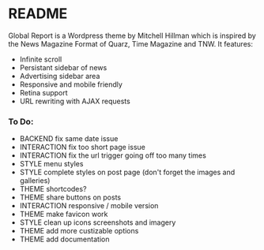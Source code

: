 # README #

Global Report is a Wordpress theme by Mitchell Hillman which is inspired by the News Magazine Format of Quarz, Time Magazine and TNW. It features: 

- Infinite scroll
- Persistant sidebar of news
- Advertising sidebar area
- Responsive and mobile friendly
- Retina support
- URL rewriting with AJAX requests

### To Do:

- BACKEND fix same date issue
- INTERACTION fix too short page issue
- INTERACTION fix the url trigger going off too many times
- STYLE menu styles
- STYLE complete styles on post page (don't forget the images and galleries)
- THEME shortcodes? 
- THEME share buttons on posts
- INTERACTION responsive / mobile version
- THEME make favicon work
- STYLE clean up icons screenshots and imagery
- THEME add more custizable options
- THEME add documentation